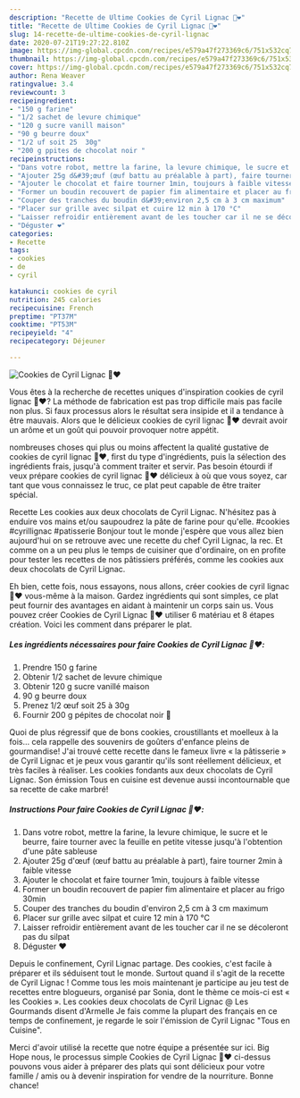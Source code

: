 ```yaml
---
description: "Recette de Ultime Cookies de Cyril Lignac 🍫❤️"
title: "Recette de Ultime Cookies de Cyril Lignac 🍫❤️"
slug: 14-recette-de-ultime-cookies-de-cyril-lignac
date: 2020-07-21T19:27:22.810Z
image: https://img-global.cpcdn.com/recipes/e579a47f273369c6/751x532cq70/cookies-de-cyril-lignac-🍫❤️-photo-principale-de-la-recette.jpg
thumbnail: https://img-global.cpcdn.com/recipes/e579a47f273369c6/751x532cq70/cookies-de-cyril-lignac-🍫❤️-photo-principale-de-la-recette.jpg
cover: https://img-global.cpcdn.com/recipes/e579a47f273369c6/751x532cq70/cookies-de-cyril-lignac-🍫❤️-photo-principale-de-la-recette.jpg
author: Rena Weaver
ratingvalue: 3.4
reviewcount: 3
recipeingredient:
- "150 g farine"
- "1/2 sachet de levure chimique"
- "120 g sucre vanill maison"
- "90 g beurre doux"
- "1/2 uf soit 25  30g"
- "200 g ppites de chocolat noir "
recipeinstructions:
- "Dans votre robot, mettre la farine, la levure chimique, le sucre et le beurre, faire tourner avec la feuille en petite vitesse jusqu&#39;à l&#39;obtention d&#39;une pâte sableuse"
- "Ajouter 25g d&#39;œuf (œuf battu au préalable à part), faire tourner 2min à faible vitesse"
- "Ajouter le chocolat et faire tourner 1min, toujours à faible vitesse"
- "Former un boudin recouvert de papier fim alimentaire et placer au frigo 30min"
- "Couper des tranches du boudin d&#39;environ 2,5 cm à 3 cm maximum"
- "Placer sur grille avec silpat et cuire 12 min à 170 °C"
- "Laisser refroidir entièrement avant de les toucher car il ne se décoleront pas du silpat"
- "Déguster ❤️"
categories:
- Recette
tags:
- cookies
- de
- cyril

katakunci: cookies de cyril 
nutrition: 245 calories
recipecuisine: French
preptime: "PT37M"
cooktime: "PT53M"
recipeyield: "4"
recipecategory: Déjeuner

---
```



![Cookies de Cyril Lignac 🍫❤️](https://img-global.cpcdn.com/recipes/e579a47f273369c6/751x532cq70/cookies-de-cyril-lignac-🍫❤️-photo-principale-de-la-recette.jpg)

Vous êtes à la recherche de recettes uniques d'inspiration cookies de cyril lignac 🍫❤️? La méthode de fabrication est pas trop difficile mais pas facile non plus. Si faux processus alors le résultat sera insipide et il a tendance à être mauvais. Alors que le délicieux cookies de cyril lignac 🍫❤️ devrait avoir un arôme et un goût qui pouvoir provoquer notre appétit.

nombreuses choses qui plus ou moins affectent la qualité gustative de cookies de cyril lignac 🍫❤️, first du type d'ingrédients, puis la sélection des ingrédients frais, jusqu'à comment traiter et servir. Pas besoin étourdi if veux prépare cookies de cyril lignac 🍫❤️ délicieux à où que vous soyez, car tant que vous connaissez le truc, ce plat peut capable de être traiter spécial.

Recette Les cookies aux deux chocolats de Cyril Lignac. N&#39;hésitez pas à enduire vos mains et/ou saupoudrez la pâte de farine pour qu&#39;elle. #cookies #cyrillignac #patisserie Bonjour tout le monde j&#39;espère que vous allez bien aujourd&#39;hui on se retrouve avec une recette du chef Cyril Lignac, la rec. Et comme on a un peu plus le temps de cuisiner que d&#39;ordinaire, on en profite pour tester les recettes de nos pâtissiers préférés, comme les cookies aux deux chocolats de Cyril Lignac.


Eh bien, cette fois, nous essayons, nous allons, créer cookies de cyril lignac 🍫❤️ vous-même à la maison. Gardez ingrédients qui sont simples, ce plat peut fournir des avantages en aidant à maintenir un corps sain us. Vous pouvez créer Cookies de Cyril Lignac 🍫❤️ utiliser 6 matériau et 8 étapes création. Voici les comment dans préparer le plat.

<!--inarticleads1-->

##### Les ingrédients nécessaires pour faire Cookies de Cyril Lignac 🍫❤️:

1. Prendre 150 g farine
1. Obtenir 1/2 sachet de levure chimique
1. Obtenir 120 g sucre vanillé maison
1.  90 g beurre doux
1. Prenez 1/2 œuf soit 25 à 30g
1. Fournir 200 g pépites de chocolat noir 🍫


Quoi de plus régressif que de bons cookies, croustillants et moelleux à la fois… cela rappelle des souvenirs de goûters d&#39;enfance pleins de gourmandise! J&#39;ai trouvé cette recette dans le fameux livre « la pâtisserie » de Cyril Lignac et je peux vous garantir qu&#39;ils sont réellement délicieux, et très faciles à réaliser. Les cookies fondants aux deux chocolats de Cyril Lignac. Son émission Tous en cuisine est devenue aussi incontournable que sa recette de cake marbré! 

<!--inarticleads2-->

##### Instructions Pour faire Cookies de Cyril Lignac 🍫❤️:

1. Dans votre robot, mettre la farine, la levure chimique, le sucre et le beurre, faire tourner avec la feuille en petite vitesse jusqu&#39;à l&#39;obtention d&#39;une pâte sableuse
1. Ajouter 25g d&#39;œuf (œuf battu au préalable à part), faire tourner 2min à faible vitesse
1. Ajouter le chocolat et faire tourner 1min, toujours à faible vitesse
1. Former un boudin recouvert de papier fim alimentaire et placer au frigo 30min
1. Couper des tranches du boudin d&#39;environ 2,5 cm à 3 cm maximum
1. Placer sur grille avec silpat et cuire 12 min à 170 °C
1. Laisser refroidir entièrement avant de les toucher car il ne se décoleront pas du silpat
1. Déguster ❤️


Depuis le confinement, Cyril Lignac partage. Des cookies, c&#39;est facile à préparer et ils séduisent tout le monde. Surtout quand il s&#39;agit de la recette de Cyril Lignac ! Comme tous les mois maintenant je participe au jeu test de recettes entre blogueurs, organisé par Sonia, dont le thème ce mois-ci est « les Cookies ». Les cookies deux chocolats de Cyril Lignac @ Les Gourmands disent d&#39;Armelle Je fais comme la plupart des français en ce temps de confinement, je regarde le soir l&#39;émission de Cyril Lignac &#34;Tous en Cuisine&#34;. 


Merci d'avoir utilisé la recette que notre équipe a présentée sur ici. Big Hope nous, le processus simple Cookies de Cyril Lignac 🍫❤️ ci-dessus pouvons vous aider à préparer des plats qui sont délicieux pour votre famille / amis ou à devenir inspiration for vendre de la nourriture. Bonne chance!
